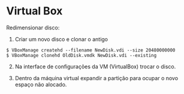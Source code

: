# Virtual Box

Redimensionar disco:

1. Criar um novo disco e clonar o antigo
```
$ VBoxManage createhd --filename NewDisk.vdi --size 20480000000 
$ VBoxManage clonehd OldDisk.vmdk NewDisk.vdi --existing 
```

2. Na interface de configurações da VM (VirtualBox) trocar o disco.

3. Dentro da máquina virtual expandir a partição para ocupar o novo espaço não alocado.
